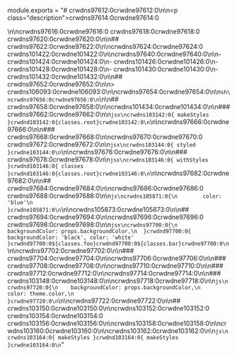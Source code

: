 module.exports = "# crwdns97612:0crwdne97612:0\n\n<p class=\"description\">crwdns97614:0crwdne97614:0</p>\n\ncrwdns97616:0crwdne97616:0 crwdns97618:0crwdne97618:0 crwdns97620:0crwdne97620:0\n\n## crwdns97622:0crwdne97622:0\n\ncrwdns97624:0crwdne97624:0 crwdns101422:0crwdne101422:0\n\ncrwdns97640:0crwdne97640:0\n\n- crwdns101424:0crwdne101424:0\n- crwdns101426:0crwdne101426:0\n- crwdns101428:0crwdne101428:0\n- crwdns101430:0crwdne101430:0\n- crwdns101432:0crwdne101432:0\n\n## crwdns97652:0crwdne97652:0\n\n> crwdns106093:0crwdne106093:0\n\ncrwdns97654:0crwdne97654:0\n\n```sh\ncrwdns97656:0crwdne97656:0\n```\n\n## crwdns97658:0crwdne97658:0\n\ncrwdns101434:0crwdne101434:0\n\n### crwdns97662:0crwdne97662:0\n\n```jsx\ncrwdns103142:0{ makeStyles }crwdnd103142:0{classes.root}crwdne103142:0\n```\n\ncrwdns97666:0crwdne97666:0\n\n### crwdns97668:0crwdne97668:0\n\ncrwdns97670:0crwdne97670:0 crwdns97672:0crwdne97672:0\n\n```jsx\ncrwdns103144:0{ styled }crwdne103144:0\n```\n\ncrwdns97676:0crwdne97676:0\n\n### crwdns97678:0crwdne97678:0\n\n```jsx\ncrwdns103146:0{ withStyles }crwdnd103146:0{ classes }crwdnd103146:0{classes.root}crwdne103146:0\n```\n\ncrwdns97682:0crwdne97682:0\n\n## crwdns97684:0crwdne97684:0\n\ncrwdns97686:0crwdne97686:0 crwdns97688:0crwdne97688:0\n\n```js\ncrwdns105871:0{\n        color: 'blue'\n      }crwdne105871:0\n```\n\ncrwdns105873:0crwdne105873:0\n\n## crwdns97694:0crwdne97694:0\n\ncrwdns97696:0crwdne97696:0 crwdns97698:0crwdne97698:0\n\n```jsx\ncrwdns97700:0{\n    backgroundColor: props.backgroundColor,\n  }crwdnd97700:0{ backgroundColor: 'black', color: 'white' }crwdnd97700:0${classes.foo}crwdnd97700:0${classes.bar}crwdne97700:0\n```\n\ncrwdns97702:0crwdne97702:0\n\n### crwdns97704:0crwdne97704:0\n\ncrwdns97706:0crwdne97706:0\n\n### crwdns97708:0crwdne97708:0\n\ncrwdns97710:0crwdne97710:0\n\n### crwdns97712:0crwdne97712:0\n\ncrwdns97714:0crwdne97714:0\n\n### crwdns103148:0crwdne103148:0\n\ncrwdns97718:0crwdne97718:0\n\n```js\ncrwdns97720:0{\n    backgroundColor: props.backgroundColor,\n    color: theme.color,\n  }crwdne97720:0\n```\n\ncrwdns97722:0crwdne97722:0\n\n## crwdns103150:0crwdne103150:0\n\ncrwdns103152:0crwdne103152:0 crwdns103154:0crwdne103154:0 crwdns103156:0crwdne103156:0\n\ncrwdns103158:0crwdne103158:0\n\ncrwdns103160:0crwdne103160:0\n\ncrwdns103162:0crwdne103162:0\n\n```js\ncrwdns103164:0{ makeStyles }crwdnd103164:0{ makeStyles }crwdne103164:0\n```"